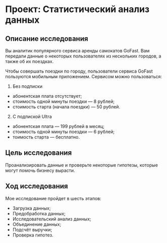 # Проект: Статистический анализ данных

## Описание исследования 

Вы аналитик популярного сервиса аренды самокатов GoFast. Вам передали данные о некоторых пользователях из нескольких городов, а также об их поездках.

Чтобы совершать поездки по городу, пользователи сервиса GoFast пользуются мобильным приложением. Сервисом можно пользоваться:

1. Без подписки
- абонентская плата отсутствует;
- стоимость одной минуты поездки — 8 рублей;
- стоимость старта (начала поездки) — 50 рублей.

2. С подпиской Ultra
- абонентская плата — 199 рублей в месяц;
- стоимость одной минуты поездки — 6 рублей;
- тоимость старта — бесплатно.


## Цель исследования

Проанализировать данные и проверьте некоторые гипотезы, которые могут помочь бизнесу вырасти.


## Ход исследования

Мое исследование пройдет в шесть этапов:

- Загрузка данных;
- Предобработка данных;
- Исследовательский анализ данных;
- Объединение данных;
- Подсчёт выручки;
- Проверка гипотез.
